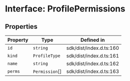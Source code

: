 # Interface: ProfilePermissions

## Properties

| Property | Type | Defined in |
| ------ | ------ | ------ |
| `id` | `string` | sdk/dist/index.d.ts:160 |
| `kind` | `ProfileType` | sdk/dist/index.d.ts:161 |
| `name` | `string` | sdk/dist/index.d.ts:162 |
| `perms` | `Permission`[] | sdk/dist/index.d.ts:163 |
